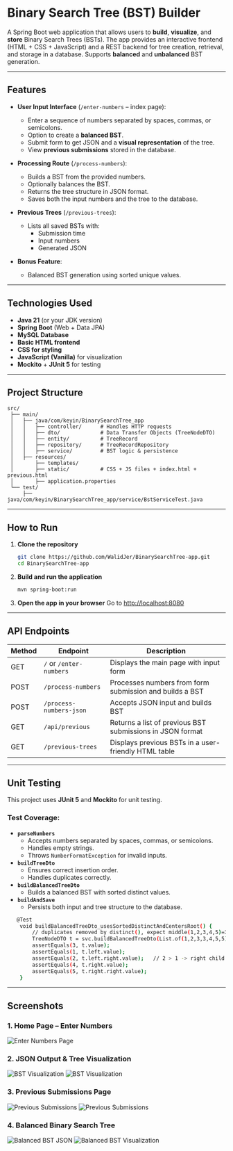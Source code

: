 # Binary Search Tree (BST) Builder

A Spring Boot web application that allows users to **build**, **visualize**, and **store** Binary Search Trees (BSTs).
The app provides an interactive frontend (HTML + CSS + JavaScript) and a REST backend for tree creation, retrieval, and storage in a database.
Supports **balanced** and **unbalanced** BST generation.

---

## Features

- **User Input Interface** (`/enter-numbers` – index page):
    - Enter a sequence of numbers separated by spaces, commas, or semicolons.
    - Option to create a **balanced BST**.
    - Submit form to get JSON and a **visual representation** of the tree.
    - View **previous submissions** stored in the database.

- **Processing Route** (`/process-numbers`):
    - Builds a BST from the provided numbers.
    - Optionally balances the BST.
    - Returns the tree structure in JSON format.
    - Saves both the input numbers and the tree to the database.

- **Previous Trees** (`/previous-trees`):
    - Lists all saved BSTs with:
        - Submission time
        - Input numbers
        - Generated JSON

- **Bonus Feature**:
    - Balanced BST generation using sorted unique values.

---

## Technologies Used

- **Java 21** (or your JDK version)
- **Spring Boot** (Web + Data JPA)
- **MySQL Database** 
- **Basic HTML frontend** 
- **CSS for styling** 
- **JavaScript (Vanilla)** for visualization
- **Mockito** + **JUnit 5** for testing

---

## Project Structure

```
src/
 ├── main/
 │   ├── java/com/keyin/BinarySearchTree_app
 │   │   ├── controller/      # Handles HTTP requests
 │   │   ├── dto/             # Data Transfer Objects (TreeNodeDTO)
 │   │   ├── entity/          # TreeRecord
 │   │   ├── repository/      # TreeRecordRepository
 │   │   ├── service/         # BST logic & persistence
 │   ├── resources/
 │       ├── templates/       
 │       ├── static/          # CSS + JS files + index.html + previous.html
 │       ├── application.properties
 └── test/
     ├── java/com/keyin/BinarySearchTree_app/service/BstServiceTest.java
```

---

## How to Run

1. **Clone the repository**
   ```bash
   git clone https://github.com/WalidJer/BinarySearchTree-app.git
   cd BinarySearchTree-app
   ```

2. **Build and run the application**
   ```bash
   mvn spring-boot:run
   ```

3. **Open the app in your browser**
   Go to [http://localhost:8080](http://localhost:8080)

---

##  API Endpoints

| Method | Endpoint                   | Description |
|--------|----------------------------|-------------|
| GET    | `/` or `/enter-numbers`     | Displays the main page with input form |
| POST   | `/process-numbers`          | Processes numbers from form submission and builds a BST |
| POST   | `/process-numbers-json`     | Accepts JSON input and builds BST |
| GET    | `/api/previous`             | Returns a list of previous BST submissions in JSON format |
| GET    | `/previous-trees`           | Displays previous BSTs in a user-friendly HTML table |

---

## Unit Testing

This project uses **JUnit 5** and **Mockito** for unit testing.

### Test Coverage:
- **`parseNumbers`**
    - Accepts numbers separated by spaces, commas, or semicolons.
    - Handles empty strings.
    - Throws `NumberFormatException` for invalid inputs.
- **`buildTreeDto`**
    - Ensures correct insertion order.
    - Handles duplicates correctly.
- **`buildBalancedTreeDto`**
    - Builds a balanced BST with sorted distinct values.
- **`buildAndSave`**
    - Persists both input and tree structure to the database.

```bash
   @Test
    void buildBalancedTreeDto_usesSortedDistinctAndCentersRoot() {
        // duplicates removed by distinct(), expect middle(1,2,3,4,5)=3
        TreeNodeDTO t = svc.buildBalancedTreeDto(List.of(1,2,3,3,4,5,5));
        assertEquals(3, t.value);
        assertEquals(1, t.left.value);
        assertEquals(2, t.left.right.value);   // 2 > 1 -> right child
        assertEquals(4, t.right.value);
        assertEquals(5, t.right.right.value);
    }
```


---

## Screenshots

### 1. Home Page – Enter Numbers
![Enter Numbers Page](Screenshots/home-page.png)

### 2. JSON Output & Tree Visualization
![BST Visualization](Screenshots/json.png)
![BST Visualization](Screenshots/visual.png)

### 3. Previous Submissions Page
![Previous Submissions](Screenshots/previous.png)
![Previous Submissions](Screenshots/previous2.png)

### 4. Balanced Binary Search Tree
![Balanced BST JSON](Screenshots/balanced1.png)
![Balanced BST Visualization](Screenshots/balanced2.png)




